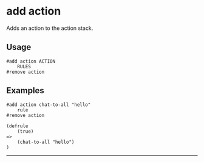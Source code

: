 # add action
Adds an action to the action stack.
## Usage
```
#add action ACTION
    RULES
#remove action
```
## Examples
```
#add action chat-to-all "hello"
    rule
#remove action
```
```
(defrule
    (true)
=>
    (chat-to-all "hello")
)

```
---
